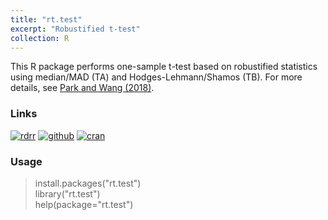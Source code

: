 ```yaml
---
title: "rt.test"
excerpt: "Robustified t-test"
collection: R
---
```

This R package performs one-sample t-test based on robustified statistics using median/MAD 
(TA) and Hodges-Lehmann/Shamos (TB). 
For more details, see [Park and Wang (2018)](https://arxiv.org/abs/1807.02215). 

### Links
[![rdrr](https://img.shields.io/badge/%20-rdrr.io-yellowgreen.svg)](https://rdrr.io/cran/rt.test/)
[![github](https://img.shields.io/badge/%20-github-lightgrey.svg)](https://github.com/appliedstat/R/tree/master/rt.test)
[![cran](https://cranlogs.r-pkg.org/badges/grand-total/rt.test)](https://cran.r-project.org/web/packages/rt.test/)



### Usage
> install.packages(\"rt.test\") <br />
> library(\"rt.test\")  <br />
> help(package=\"rt.test\")  
